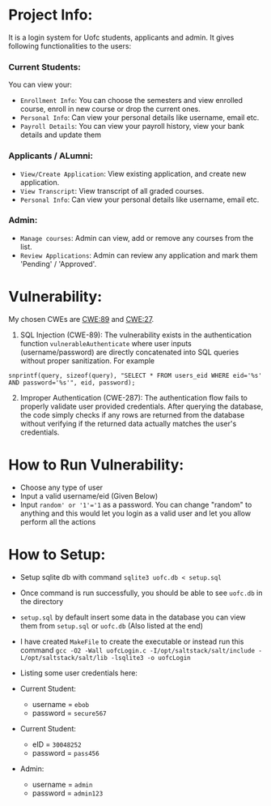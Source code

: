 # Project Info:
It is a login system for Uofc students, applicants and admin.
It gives following functionalities to the users:

### Current Students:
You can view your:
- `Enrollment Info`: You can choose the semesters and view enrolled course, enroll in new course or drop the current ones.
- `Personal Info`: Can view your personal details like username, email etc.
- `Payroll Details`: You can view your payroll history, view your bank details and update them

### Applicants / ALumni:
- `View/Create Application`: View existing application, and create new application.
- `View Transcript`: View transcript of all graded courses. 
- `Personal Info`: Can view your personal details like username, email etc.

### Admin:
- `Manage courses`: Admin can view, add or remove any courses from the list.
- `Review Applications`: Admin can review any application and mark them 'Pending' / 'Approved'.


# Vulnerability:
My chosen CWEs are [CWE:89](https://cwe.mitre.org/data/definitions/89.html) and [CWE:27](https://cwe.mitre.org/data/definitions/287.html).
1. SQL Injection (CWE-89):
The vulnerability exists in the authentication function `vulnerableAuthenticate` where user inputs (username/password) are directly concatenated into SQL queries without proper sanitization. For example
```
snprintf(query, sizeof(query), "SELECT * FROM users_eid WHERE eid='%s' AND password='%s'", eid, password);
```
2. Improper Authentication (CWE-287):
The authentication flow fails to properly validate user provided credentials. After querying the database, the code simply checks if any rows are returned from the database without verifying if the returned data actually matches the user's credentials.


# How to Run Vulnerability:
- Choose any type of user
- Input a valid username/eid (Given Below)
- Input `random' or '1'='1` as a password. You can change "random" to anything and this would let you login as a valid user and let you allow perform all the actions

# How to Setup:
- Setup sqlite db with command `sqlite3 uofc.db < setup.sql`
- Once command is run successfully, you should be able to see `uofc.db` in the directory
- `setup.sql` by default insert some data in the database you can view them from `setup.sql` or `uofc.db` (Also listed at the end)
- I have created `MakeFile` to create the executable or instead run this command `gcc -O2 -Wall uofcLogin.c -I/opt/saltstack/salt/include -L/opt/saltstack/salt/lib -lsqlite3 -o uofcLogin`

- Listing some user credentials here:
- Current Student:
    - username = `ebob`
    - password = `secure567`
- Current Student:
    - eID = `30048252`
    - password = `pass456`
- Admin:
    - username = `admin`
    - password = `admin123`

